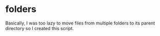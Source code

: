 # folders
Basically, I was too lazy to move files from multiple folders to its parent directory so I created this script.

